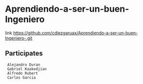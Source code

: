 # Aprendiendo-a-ser-un-buen-Ingeniero
 link https://github.com/cdiezgaruax/Aprendiendo-a-ser-un-buen-Ingeniero-.git

## Participates
     Alejandro Duran
     Gabriel Kaakedjian
     Alfredo Rubert
     Carlos Garcia

